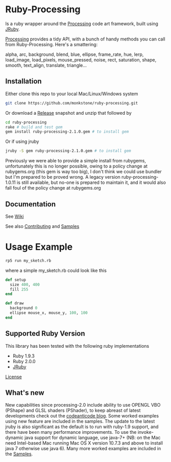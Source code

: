# Ruby-Processing

Is a ruby wrapper around the [Processing][] code art framework, built using [JRuby][].

[Processing][] provides a tidy API, with a bunch of handy methods you can call 
  from Ruby-Processing. Here's a smattering:
  
  alpha, arc, background, blend, blue, ellipse, frame_rate, hue, lerp, 
  load_image, load_pixels, mouse_pressed, noise, rect, saturation, shape, 
  smooth, text_align, translate, triangle...

## Installation
Either clone this repo to your local Mac/Linux/Windows system
```bash
git clone https://github.com/monkstone/ruby-processing.git
```
Or download a [Release][] snapshot and unzip that followed by
```bash
cd ruby-processing
rake # build and test gem
gem install ruby-processing-2.1.0.gem # to install gem
```
Or if using jruby
```bash
jruby -S gem ruby-processing-2.1.0.gem # to install gem
```
Previously we were able to provide a simple install from rubygems, unfortunately this is no longer possible, owing to a policy change at rubygems.org (this gem is way too big), I don't think we could use bundler but I'm prepared to be proved wrong. A legacy version ruby-processing-1.0.11 is still available, but no-one is prepared to maintain it, and it would also fall foul of the policy change at rubygems.org

## Documentation

See [Wiki][]

See also [Contributing][] and [Samples][]

# Usage Example

```bash
rp5 run my_sketch.rb
```
where a simple my_sketch.rb could look like this

```ruby
def setup
  size 400, 400  
  fill 255
end

def draw
  background 0
  ellipse mouse_x, mouse_y, 100, 100
end
```

## Supported Ruby Version

This library has been tested with the following ruby implementations

* Ruby 1.9.3
* Ruby 2.0.0
* [JRuby][]

[License][]

[license]: LICENSE.md
[contributing]: CONTRIBUTING.md
[jruby]: http://www.jruby.org/
[processing]: http://www.processing.org/
[samples]: https://github.com/monkstone/ruby-processing/tree/master/samples/
[wiki]: https://github.org/monkstone/wiki/
[release]: https://github.com/monkstone/ruby-processing/releases/
## What's new

New capabilities since processing-2.0 include ability to use OPENGL VBO (PShape) and GLSL shaders (PShader), to keep abreast of latest developments check out the [codeanticode blog](http://codeanticode.wordpress.com/2013/06/04/processing-2-0-is-out-processing-2-0-is-in/). Some worked examples using new feature are included in the samples. The update to the latest jruby is also significant as the default is to run with ruby-1.9 support, and there have been many performance improvements. To use the invoke-dynamic java support for dynamic language, use java-7+ (NB: on the Mac need Intel-based Mac running Mac OS X version 10.7.3 and above to install java 7 otherwise use java 6). Many more worked examples are included in the [Samples][].



